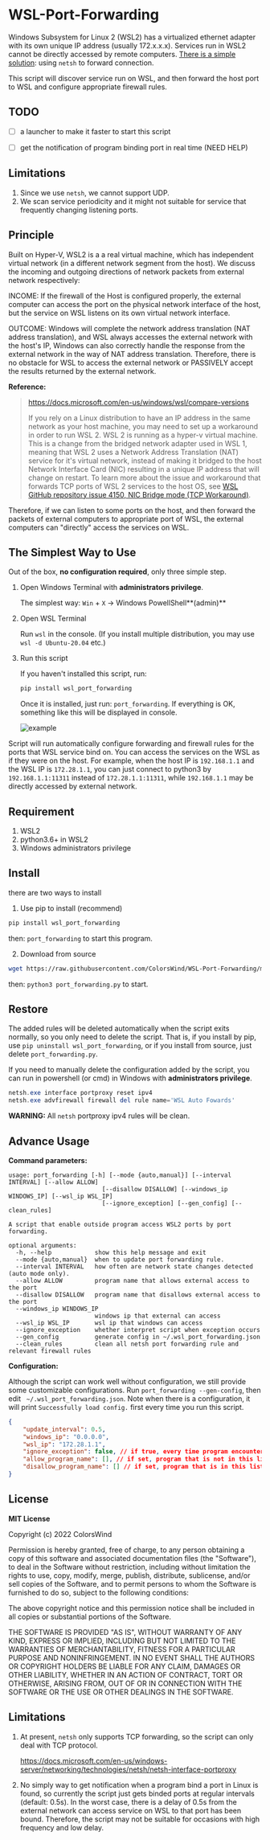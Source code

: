 # WSL-Port-Forwarding

Windows Subsystem for Linux 2 (WSL2) has a virtualized ethernet adapter with its own unique IP address (usually 172.x.x.x). Services run in WSL2 cannot be directly accessed by remote computers. [There is a simple solution](https://learn.microsoft.com/en-us/windows/wsl/networking): using `netsh`  to forward connection.

This script will discover service run on WSL, and then forward the host port to WSL and configure appropriate firewall rules. 



## TODO

- [ ] a launcher to make it faster to start this script
- [ ] get the notification of program binding port in real time (NEED HELP)



## Limitations

1. Since we use `netsh`, we cannot support UDP.
2. We scan service periodicity and it might not suitable for service that frequently changing listening ports.



## Principle

Built on Hyper-V, WSL2 is a  a real virtual machine, which has independent virtual network (in a different network segment from the host). We discuss the incoming and outgoing directions of network packets from external network respectively:

INCOME: If the firewall of the Host is configured properly, the external computer can access the port on the physical network interface of the host, but the service on WSL listens on its own virtual network interface.

OUTCOME:  Windows will complete the network address translation (NAT address translation), and WSL always accesses the external network with the host's IP, Windows can also correctly handle the response from the external network in the way of NAT address translation. Therefore, there is no obstacle for WSL to access the external network or PASSIVELY accept the results returned by the external network.

**Reference:**

> https://docs.microsoft.com/en-us/windows/wsl/compare-versions
>
> If you rely on a Linux distribution to have an IP address in the same  network as your host machine, you may need to set up a workaround in  order to run WSL 2. WSL 2 is running as a hyper-v virtual machine. This  is a change from the bridged network adapter used in WSL 1, meaning that WSL 2 uses a Network Address Translation (NAT) service for it's virtual network, instead of making it bridged to the host Network Interface  Card (NIC) resulting in a unique IP address that will change on restart. To learn more about the issue and workaround that forwards TCP ports of WSL 2 services to the host OS, see [WSL GitHub repository issue 4150, NIC Bridge mode (TCP Workaround)](https://github.com/microsoft/WSL/issues/4150).

Therefore, if we can listen to some ports on the host, and then forward the packets of external computers to appropriate port of WSL, the external computers can "directly" access the services on WSL.





## The Simplest Way to Use 

Out of the box, **no configuration required**, only three simple step.

1. Open Windows Terminal with **administrators privilege**.

    The simplest way: `Win` + `X` -> Windows PowellShell**(admin)**

2. Open WSL Terminal

   Run `wsl` in the console. (If you install multiple distribution, you may use `wsl -d Ubuntu-20.04` etc.)

3. Run this script

   If you haven't installed this script, run:

   ```bash
   pip install wsl_port_forwarding
   ```

   Once it is installed, just run: `port_forwarding`. If everything is OK, something like this will be displayed in console. 

   ![example](README.assets/example.png)

Script will run automatically configure forwarding and firewall rules for the ports that WSL service bind on. You can access the services on the WSL as if they were on the host. For example, when the host IP is `192.168.1.1` and the WSL IP is `172.28.1.1`, you can just connect to python3 by `192.168.1.1:11311` instead of `172.28.1.1:11311`, while `192.168.1.1` may be directly accessed by external network.



## Requirement

1. WSL2
2. python3.6+ in WSL2
3. Windows administrators privilege



## Install

there are two ways to install

1. Use pip to install (recommend)

```bash
pip install wsl_port_forwarding
```

then: `port_forwarding` to start this program.

2. Download from source

```bash
wget https://raw.githubusercontent.com/ColorsWind/WSL-Port-Forwarding/main/src/wsl_port_forwarding/port_forwarding.py
```

then: `python3 port_forwarding.py` to start.



## Restore

The added rules will be deleted automatically when the script exits normally, so you only need to delete the script. That is, if you install by pip, use `pip uninstall wsl_port_forwarding`, or if you install from source, just delete `port_forwarding.py`.

If you need to manually delete the configuration added by the script, you can run in powershell (or cmd) in Windows with **administrators privilege**.

```powershell
netsh.exe interface portproxy reset ipv4
netsh.exe advfirewall firewall del rule name='WSL Auto Fowards'
```

**WARNING:** All `netsh` portproxy ipv4 rules will be clean. 



## Advance Usage

**Command parameters:**

```
usage: port_forwarding [-h] [--mode {auto,manual}] [--interval INTERVAL] [--allow ALLOW]
                          [--disallow DISALLOW] [--windows_ip WINDOWS_IP] [--wsl_ip WSL_IP]
                          [--ignore_exception] [--gen_config] [--clean_rules]

A script that enable outside program access WSL2 ports by port forwarding.

optional arguments:
  -h, --help            show this help message and exit
  --mode {auto,manual}  when to update port forwarding rule.
  --interval INTERVAL   how often are network state changes detected (auto mode only).
  --allow ALLOW         program name that allows external access to the port
  --disallow DISALLOW   program name that disallows external access to the port
  --windows_ip WINDOWS_IP
                        windows ip that external can access
  --wsl_ip WSL_IP       wsl ip that windows can access
  --ignore_exception    whether interpret script when exception occurs
  --gen_config          generate config in ~/.wsl_port_forwarding.json
  --clean_rules         clean all netsh port forwarding rule and relevant firewall rules
```

**Configuration:**

Although the script can work well without configuration, we still provide some customizable configurations. Run `port_forwarding --gen-config`, then edit ` ~/.wsl_port_forwarding.json`.  Note when there is a configuration, it will print `Successfully load config.` first every time you run this script.

```json
{
    "update_interval": 0.5,
    "windows_ip": "0.0.0.0",
    "wsl_ip": "172.28.1.1",
    "ignore_exception": false, // if true, every time program encounter a exception it will pause
    "allow_program_name": [], // if set, program that is not in this list will be ignore
    "disallow_program_name": [] // if set, program that is in this list will be ignore
}
```



## License

**MIT License**

Copyright (c) 2022 ColorsWind

Permission is hereby granted, free of charge, to any person obtaining a copy of this software and associated documentation files (the  "Software"), to deal in the Software without restriction, including  without limitation the rights to use, copy, modify, merge, publish,  distribute, sublicense, and/or sell copies of the Software, and to  permit persons to whom the Software is furnished to do so, subject to  the following conditions:

The above copyright notice and this permission notice shall be included in all copies or substantial portions of the Software.

THE SOFTWARE IS PROVIDED "AS IS", WITHOUT WARRANTY OF ANY KIND,  EXPRESS OR IMPLIED, INCLUDING BUT NOT LIMITED TO THE WARRANTIES OF  MERCHANTABILITY, FITNESS FOR A PARTICULAR PURPOSE AND NONINFRINGEMENT.  IN NO EVENT SHALL THE AUTHORS OR COPYRIGHT HOLDERS BE LIABLE FOR ANY  CLAIM, DAMAGES OR OTHER LIABILITY, WHETHER IN AN ACTION OF CONTRACT,  TORT OR OTHERWISE, ARISING FROM, OUT OF OR IN CONNECTION WITH THE  SOFTWARE OR THE USE OR OTHER DEALINGS IN THE SOFTWARE.



## Limitations

1. At present, `netsh` only supports TCP forwarding, so the script can only deal with TCP protocol.

   https://docs.microsoft.com/en-us/windows-server/networking/technologies/netsh/netsh-interface-portproxy

2. No simply way to get notification when a program bind a port in Linux is found, so currently the script just gets binded ports at regular intervals (default: 0.5s). In the worst case, there is a delay of 0.5s from the external network can access service on WSL to that port has been bound. Therefore, the script may not be suitable for occasions with high frequency and low delay.
